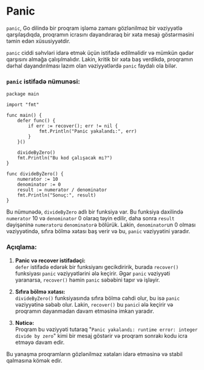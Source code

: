 # Panic

`panic`, Go dilində bir proqram işləmə zamanı gözlənilməz bir vəziyyətlə qarşılaşdıqda, proqramın icrasını dayandıraraq bir xəta mesajı göstərməsini təmin edən xüsusiyyətdir.

`panic` ciddi səhvləri idarə etmək üçün istifadə edilməlidir və mümkün qədər qarşısını almağa çalışılmalıdır. Lakin, kritik bir xəta baş verdikdə, proqramın dərhal dayandırılması lazım olan vəziyyətlərdə `panic` faydalı ola bilər.

### `panic` istifadə nümunəsi:

```golang
package main

import "fmt"

func main() {
	defer func() {
		if err := recover(); err != nil {
			fmt.Println("Panic yakalandı:", err)
		}
	}()

	divideByZero()
	fmt.Println("Bu kod çalışacak mı?")
}

func divideByZero() {
	numerator := 10
	denominator := 0
	result := numerator / denominator
	fmt.Println("Sonuç:", result)
}
```

Bu nümunədə, `divideByZero` adlı bir funksiya var. Bu funksiya daxilində `numerator` 10 və `denominator` 0 olaraq təyin edilir, daha sonra `result` dəyişəninə `numerator`u `denominator`ə bölürük. Lakin, `denominator`un 0 olması vəziyyətində, sıfıra bölmə xətası baş verir və bu, `panic` vəziyyətini yaradır.

### **Açıqlama**:

1. **Panic və recover istifadəçi:**  
   `defer` istifadə edərək bir funksiyanı gecikdiririk, burada `recover()` funksiyası `panic` vəziyyətlərini ələ keçirir. Əgər `panic` vəziyyəti yaranarsa, `recover()` həmin `panic` səbəbini tapır və işləyir.

2. **Sıfıra bölmə xətası:**  
   `divideByZero()` funksiyasında sıfıra bölmə cəhdi olur, bu isə `panic` vəziyyətinə səbəb olur. Lakin, `recover()` bu `panic`i ələ keçirir və proqramın dayanmadan davam etməsinə imkan yaradır.

3. **Nəticə:**  
   Proqram bu vəziyyəti tutaraq "`Panic yakalandı: runtime error: integer divide by zero`" kimi bir mesaj göstərir və proqram sonrakı kodu icra etməyə davam edir.

Bu yanaşma proqramların gözlənilməz xətaları idarə etməsinə və stabil qalmasına kömək edir.